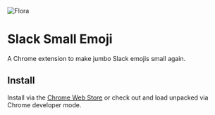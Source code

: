 ![Flora](http://i.imgur.com/uEBy2o5.png)

# Slack Small Emoji
A Chrome extension to make jumbo Slack emojis small again.

## Install
Install via the [Chrome Web Store](https://chrome.google.com/webstore/detail/slack-small-emoji/cmgjejpiomopkacjkfdffbcbpbiefbcp) or check out and load unpacked via Chrome developer mode.

